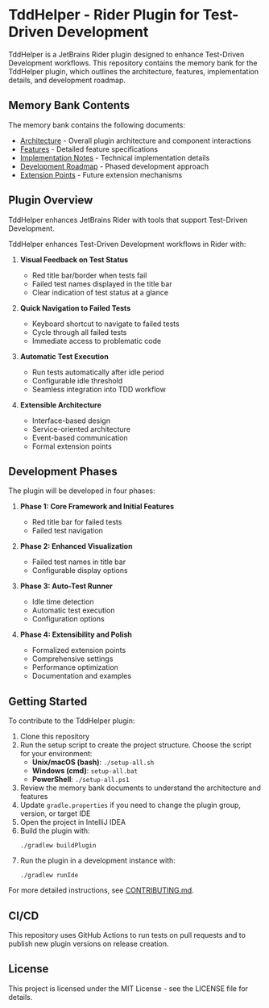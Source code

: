 # TddHelper - Rider Plugin for Test-Driven Development

TddHelper is a JetBrains Rider plugin designed to enhance Test-Driven Development workflows. This repository contains the memory bank for the TddHelper plugin, which outlines the architecture, features, implementation details, and development roadmap.

## Memory Bank Contents

The memory bank contains the following documents:

- [Architecture](memory-bank/architecture.md) - Overall plugin architecture and component interactions
- [Features](memory-bank/features.md) - Detailed feature specifications
- [Implementation Notes](memory-bank/implementation-notes.md) - Technical implementation details
- [Development Roadmap](memory-bank/development-roadmap.md) - Phased development approach
- [Extension Points](memory-bank/extension-points.md) - Future extension mechanisms

## Plugin Overview

<!-- Plugin description -->
TddHelper enhances JetBrains Rider with tools that support Test-Driven Development.
<!-- Plugin description end -->

TddHelper enhances Test-Driven Development workflows in Rider with:

1. **Visual Feedback on Test Status**
   - Red title bar/border when tests fail
   - Failed test names displayed in the title bar
   - Clear indication of test status at a glance

2. **Quick Navigation to Failed Tests**
   - Keyboard shortcut to navigate to failed tests
   - Cycle through all failed tests
   - Immediate access to problematic code

3. **Automatic Test Execution**
   - Run tests automatically after idle period
   - Configurable idle threshold
   - Seamless integration into TDD workflow

4. **Extensible Architecture**
   - Interface-based design
   - Service-oriented architecture
   - Event-based communication
   - Formal extension points

## Development Phases

The plugin will be developed in four phases:

1. **Phase 1: Core Framework and Initial Features**
   - Red title bar for failed tests
   - Failed test navigation

2. **Phase 2: Enhanced Visualization**
   - Failed test names in title bar
   - Configurable display options

3. **Phase 3: Auto-Test Runner**
   - Idle time detection
   - Automatic test execution
   - Configuration options

4. **Phase 4: Extensibility and Polish**
   - Formalized extension points
   - Comprehensive settings
   - Performance optimization
   - Documentation and examples

## Getting Started

To contribute to the TddHelper plugin:

1. Clone this repository
2. Run the setup script to create the project structure. Choose the script for
   your environment:
   - **Unix/macOS (bash)**: `./setup-all.sh`
   - **Windows (cmd)**: `setup-all.bat`
   - **PowerShell**: `./setup-all.ps1`
3. Review the memory bank documents to understand the architecture and features
4. Update `gradle.properties` if you need to change the plugin group, version, or target IDE
5. Open the project in IntelliJ IDEA
6. Build the plugin with:
   ```
   ./gradlew buildPlugin
   ```
7. Run the plugin in a development instance with:
   ```
   ./gradlew runIde
   ```

For more detailed instructions, see [CONTRIBUTING.md](CONTRIBUTING.md).

## CI/CD

This repository uses GitHub Actions to run tests on pull requests and to publish new plugin versions on release creation.

## License

This project is licensed under the MIT License - see the LICENSE file for details.
